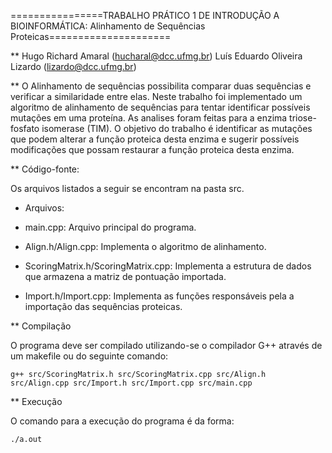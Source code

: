 ================TRABALHO PRÁTICO 1 DE INTRODUÇÃO A BIOINFORMÁTICA: Alinhamento de Sequências Proteicas=====================

**
Hugo Richard Amaral (hucharal@dcc.ufmg.br)
Luís Eduardo Oliveira Lizardo (lizardo@dcc.ufmg.br)

**
O Alinhamento de sequências possibilita comparar duas sequências e verificar a similaridade entre elas. Neste trabalho foi implementado um algoritmo de alinhamento de sequências para tentar identificar possíveis mutações em uma proteína. As analises foram feitas para a enzima triose-fosfato isomerase (TIM). O objetivo do trabalho é identificar as mutações que podem alterar a função proteica desta enzima e sugerir possíveis modificações que possam restaurar a função proteica desta enzima.


** Código-fonte:

Os arquivos listados a seguir se encontram na pasta src.

* Arquivos:

 - main.cpp: Arquivo principal do programa.

 - Align.h/Align.cpp: Implementa o algoritmo de alinhamento.

 - ScoringMatrix.h/ScoringMatrix.cpp:  Implementa a estrutura de dados que armazena a matriz de pontuação importada.

 - Import.h/Import.cpp: Implementa as funções responsáveis pela a importação das sequências proteicas.
 

** Compilação

O programa deve ser compilado utilizando-se o compilador G++ através de um makefile ou do seguinte comando:

	g++ src/ScoringMatrix.h src/ScoringMatrix.cpp src/Align.h src/Align.cpp src/Import.h src/Import.cpp src/main.cpp

** Execução

O comando para a execução do programa é da forma:

	./a.out

